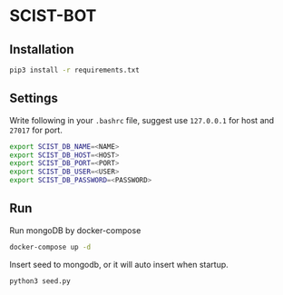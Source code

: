 # SCIST-BOT

## Installation

```bash
pip3 install -r requirements.txt
```

## Settings

Write following in your `.bashrc` file, suggest use `127.0.0.1` for host and `27017` for port.

```bash
export SCIST_DB_NAME=<NAME>
export SCIST_DB_HOST=<HOST>
export SCIST_DB_PORT=<PORT>
export SCIST_DB_USER=<USER>
export SCIST_DB_PASSWORD=<PASSWORD>
```

## Run

Run mongoDB by docker-compose

```bash
docker-compose up -d
```

Insert seed to mongodb, or it will auto insert when startup.

```bash
python3 seed.py
```
